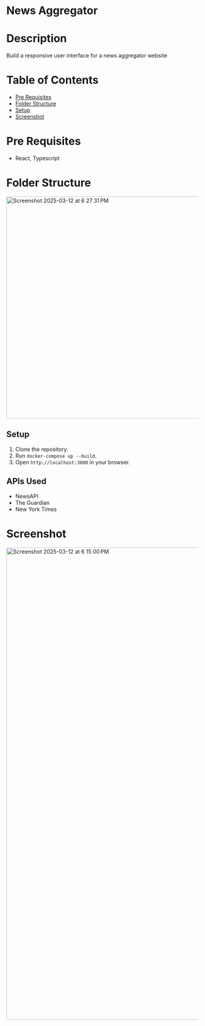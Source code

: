 # News Aggregator

# Description
Build a responsive user interface for a news aggregator website

# Table of Contents

- [Pre Requisites](#pre-requisites)
- [Folder Structure](#folder-structure)
- [Setup](#setup)
- [Screenshot](#screenshot)

# Pre Requisites

- React, Typescript

# Folder Structure
<img width="581" alt="Screenshot 2025-03-12 at 6 27 31 PM" src="https://github.com/user-attachments/assets/294a64b2-7e06-4a80-a842-a4ed6fc040c0" />

## Setup
1. Clone the repository.
2. Run `docker-compose up --build`.
3. Open `http://localhost:3000` in your browser.

## APIs Used
- NewsAPI
- The Guardian
- New York Times
  
# Screenshot

<img width="1236" alt="Screenshot 2025-03-12 at 6 15 00 PM" src="https://github.com/user-attachments/assets/8a2a3da3-5031-41c4-ae8f-23f7a671fcea" />

